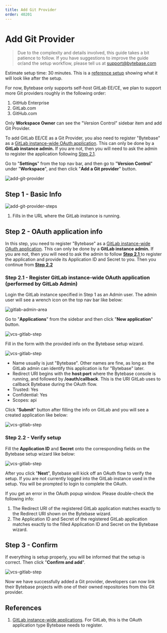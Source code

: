 ```yaml
---
title: Add Git Provider
order: 40201
---
```


# Add Git Provider

> Due to the complexity and details involved, this guide takes a bit patience to follow. If you have suggestions to improve the guide or/and the setup workflow, please tell us at support@bytebase.com

Estimate setup time: 30 minutes. This is a [reference setup](https://demo.bytebase.com/setting/version-control/bytebasegitlabcom-16001) showing what it will look like after the setup.

<hint-block type="info">

For now, Bytebase only supports self-host GitLab EE/CE, we plan to support more Git providers roughly in the following order:

1. GitHub Enterprise
2. GitLab.com
3. GitHub.com

</hint-block>

<hint-block type="warning">

Only **Workspace Owner** can see the "Version Control" sidebar item and add Git Provider.

</hint-block>

<hint-block type="warning">

To add GitLab EE/CE as a Git Provider, you also need to register "Bytebase" as a [GitLab instance-wide OAuth application](https://docs.gitlab.com/ee/integration/oauth_provider.html#instance-wide-applications). This can only be done by a **GitLab instance admin.** If you are not, then you will need to ask the admin to register the application following [Step 2.1](#step-2-2-verify-setup).

</hint-block>

Go to "**Settings**" from the top nav bar, and then go to "**Version Control**" under "**Workspace**", and then click "**Add a Git provider**" button.

![add-git-provider](/docs-assets/add-git-provider.png)

## Step 1 - Basic Info

![add-git-provider-steps](/docs-assets/add-git-provider-steps.png)

1. Fills in the URL where the GitLab instance is running.

## Step 2 - OAuth application info

<hint-block type="warning">

In this step, you need to register "Bytebase" as a [GitLab instance-wide OAuth application](https://docs.gitlab.com/ee/integration/oauth_provider.html#instance-wide-applications). This can only be done by a **GitLab instance admin.** If you are not, then you will need to ask the admin to follow [**Step 2.1** ](#step-2-1-register-gitlab-instance-wide-oauth-application-performed-by-gitlab-admin)to register the application and provide its Application ID and Secret to you. Then you continue from [**Step 2.2**](#step-2-2-verify-setup)

</hint-block>

### Step 2.1 - Register GitLab instance-wide OAuth application (performed by GitLab Admin)

Login the GitLab instance specified in Step 1 as an Admin user. The admin user will see a wrench icon on the top nav bar like below:

![gitlab-admin-area](/docs-assets/gitlab-admin-area.png)

Go to "**Applications**" from the sidebar and then click "**New application**" button.

![vcs-gitlab-step](/docs-assets/vcs-gitlab-step1.png)

Fill in the form with the provided info on the Bytebase setup wizard.

![vcs-gitlab-step](/docs-assets/vcs-gitlab-step2.png)

- Name usually is just "Bytebase". Other names are fine, as long as the GitLab admin can identify this application is for "Bytebase" later.
- Redirect URI begins with the **host:port** where the Bytebase console is running, and followed by **/oauth/callback**. This is the URI GitLab uses to callback Bytebase during the OAuth flow.
- Trusted: Yes
- Confidential: Yes
- Scopes: api

Click "**Submit**" button after filling the info on GitLab and you will see a created application like below:

![vcs-gitlab-step](/docs-assets/vcs-gitlab-step3.png)

### Step 2.2 - Verify setup

Fill the **Application ID** and **Secret** onto the corresponding fields on the Bytebase setup wizard like below:

![vcs-gitlab-step](/docs-assets/vcs-gitlab-step4.png)

After you click "**Next**", Bytebase will kick off an OAuth flow to verify the setup. If you are not currently logged into the GitLab instance used in the setup. You will be prompted to login to complete the OAuth.

<hint-block type="info">

If you get an error in the OAuth popup window. Please double-check the following info:

1. The Redirect URI of the registered GitLab application matches exactly to the Redirect URI shown on the Bytebase wizard.
2. The Application ID and Secret of the registered GitLab application matches exactly to
   the filled Application ID and Secret on the Bytebase wizard.

</hint-block>

## Step 3 - Confirm

If everything is setup properly, you will be informed that the setup is correct. Then click "**Confirm and add**".

![vcs-gitlab-step](/docs-assets/vcs-gitlab-step5.png)

Now we have successfully added a Git provider, developers can now link their Bytebase projects with one of their owned repositories from this Git provider.

## References

1. [GitLab instance-wide applications](https://docs.gitlab.com/ee/integration/oauth_provider.html#instance-wide-applications). For GitLab, this is the OAuth application type Bytebase needs to register.

